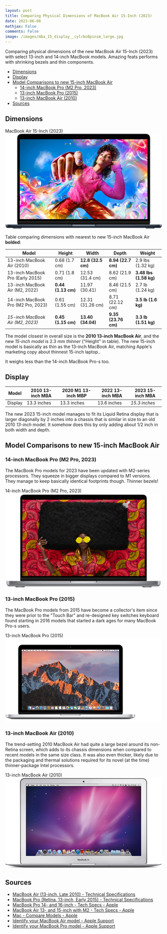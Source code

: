 ```yaml
---
layout: post
title: Comparing Physical Dimensions of MacBook Air 15-Inch (2023)
date: 2023-06-08
mathjax: False
comments: False
image: /images/mba_15_display__cylrbo8pinsm_large.jpg
---
```


Comparing physical dimensions of the new MacBook Air 15-Inch (2023) with select 13-inch and 14-inch MacBook models. Amazing feats performs with shrinking bezels and thin components.

<!-- markdown-toc start - Don't edit this section. Run M-x markdown-toc-refresh-toc -->

-	[Dimensions](#dimensions)
-	[Display](#display)
-	[Model Comparisons to new 15-inch MacBook Air](#model-comparisons-to-new-15-inch-macbook-air)
	-	[14-inch MacBook Pro (M2 Pro, 2023)](#14-inch-macbook-pro-m2-pro-2023)
	-	[13-inch MacBook Pro (2015)](#13-inch-macbook-pro-2015)
	-	[13-inch MacBook Air (2010)](#13-inch-macbook-air-2010)
-	[Sources](#sources)

<!-- markdown-toc end -->

Dimensions
----------

MacBook Air 15-Inch (2023) ![MacBook Air 15-inch (2023) image <>](/images/mba_15_display__cylrbo8pinsm_large.jpg "MacBook Air 15-inch (2022) image")

Table comparing dimensions with nearest to new 15-inch MacBook Air **bolded**:

| Model                              | Height             | Width              | Depth               | Weight                 |
|------------------------------------|--------------------|--------------------|---------------------|------------------------|
| 13-inch MacBook Air (2010)         | 0.68 (1.7 cm)      | **12.8 (32.5 cm)** | **8.94 (22.7 cm)**  | 2.9 lbs (1.32 kg)      |
| 13-inch MacBook Pro (Early 2015)   | 0.71 (1.8 cm)      | 12.53 (31.4 cm)    | 8.62 (21.9 cm)      | **3.48 lbs (1.58 kg)** |
| 13-inch MacBook Air (M2, 2022)     | **0.44 (1.13 cm)** | 11.97 (30.41)      | 8.46 (21.5 cm)      | 2.7 lb (1.24 kg)       |
| 14-inch MacBook Pro (M2 Pro, 2023) | 0.61 (1.55 cm)     | 12.31 (31.26 cm)   | 8.71 (22.12 cm)     | **3.5 lb (1.6 kg)**    |
| *15-inch MacBook Air (M2, 2023)*   | **0.45 (1.15 cm)** | **13.40 (34.04)**  | **9.35 (23.76 cm)** | **3.3 lb (1.51 kg)**   |

The model closest in overall size is the **2010 13-inch MacBook Air**, and the new *15-inch model* is 2.3 mm *thinner* ("Height" in table). The new 15-inch model is basically as thin as the 13-inch MacBook Air, matching Apple's marketing copy about thinnest 15-inch laptop..

It weighs less than the 14-inch MacBook Pro-s too.

Display
-------

| Model   | 2010 13-inch MBA | 2020 M1 13-inch MBP | 2022 13-inch MBA | 2023 15-inch MBA |
|---------|------------------|---------------------|------------------|------------------|
| Display | 13.3 inches      | 13.3 inches         | 13.6 inches      | *15.3 inches*    |

The new 2023 15-inch model manages to fit its Liquid Retina display that is larger diagonally by 2 inches into a chassis that is similar in size to an old 2010 *13-inch* model. It somehow does this by only adding about 1/2 inch in both width and depth.

Model Comparisons to new 15-inch MacBook Air
--------------------------------------------

### 14-inch MacBook Pro (M2 Pro, 2023)

The MacBook Pro models for 2023 have been updated with M2-series processors. They squeeze in bigger displays compared to M1 versions. They manage to keep basically identical footprints though. Thinner bezels!

14-inch MacBook Pro (M2 Pro, 2023) ![14-inch MacBook Pro (M2 Pro, 2023) <>](/images/display_14_inch__f298e9zwj02m_large.jpg "14-inch MacBook Pro (M2 Pro, 2023)")

### 13-inch MacBook Pro (2015)

The MacBook Pro models from 2015 have become a collector's item since they were prior to the "Touch Bar" and re-designed key switches keyboard found starting in 2016 models that started a dark ages for many MacBook Pro-s users.

13-inch MacBook Pro (2015) ![13-inch MacBook Pro (2015) <>](/images/macbook-pro-early-2015-13in-device.jpg "13-inch MacBook Pro (2015)")

### 13-inch MacBook Air (2010)

The trend-setting 2010 MacBook Air had quite a large bezel around its non-Retina screen, which adds to its chassis dimensions when compared to recent models in the same size class. It was also even thicker, likely due to the packaging and thermal solutions required for its novel (at the time) thinner-package Intel processors.

13-inch MacBook Air (2010) ![13-inch MacBook Air (2010) <>](/images/macbook-air-2009-2010-13in-device.jpg "13-inch MacBook Air (2010)")

Sources
-------

-	[MacBook Air (13-inch, Late 2010) - Technical Specifications](https://support.apple.com/kb/sp618?locale=en_US)
-	[MacBook Pro (Retina, 13-inch, Early 2015) - Technical Specifications](https://support.apple.com/kb/sp715?locale=en_US)
-	[MacBook Pro 14- and 16-inch - Tech Specs - Apple](https://www.apple.com/macbook-pro-14-and-16/specs/)
-	[MacBook Air 13- and 15-inch with M2 - Tech Specs - Apple](https://www.apple.com/macbook-air-13-and-15-m2/specs/)
-	[Mac - Compare Models - Apple](https://www.apple.com/mac/compare/?modelList=MacBookPro-13_1,MacBookPro-13_2,MacBookPro-16)
-	[Identify your MacBook Air model - Apple Support](https://support.apple.com/en-us/HT201862)
-	[Identify your MacBook Pro model - Apple Support](https://support.apple.com/en-us/HT201300)
